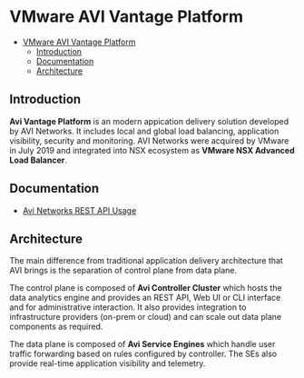 # VMware AVI Vantage Platform

- [VMware AVI Vantage Platform](#vmware-avi-vantage-platform)
  - [Introduction](#introduction)
  - [Documentation](#documentation)
  - [Architecture](#architecture)

## Introduction

**Avi Vantage Platform** is an modern appication delivery solution developed by AVI Networks. It includes local and global load balancing, application visibility, security and monitoring. AVI Networks were acquired by VMware in July 2019 and integrated into NSX ecosystem as **VMware NSX Advanced Load Balancer**. 

## Documentation

- [Avi Networks REST API Usage](https://avinetworks.com/docs/latest/api-guide/)


## Architecture

The main difference from traditional application delivery architecture that AVI brings is the separation of control plane from data plane. 

The control plane is composed of **Avi Controller Cluster** which hosts the data analytics engine and provides an REST API, Web UI or CLI interface and for administrative interaction. It also provides integration to infrastructure providers (on-prem or cloud) and can scale out data plane components as required.

The data plane is composed of **Avi Service Engines** which handle user traffic forwarding based on rules configured by controller. The SEs also provide real-time application visibility and telemetry.